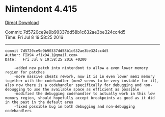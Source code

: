 # Nintendont 4.415
[Direct Download](./Nintendont.zip)

Commit: 7d5720ce9e9b90337dd58b1c632ae3be324cc4d5  
Time: Fri Jul 8 19:58:25 2016   

-----

```
commit 7d5720ce9e9b90337dd58b1c632ae3be324cc4d5
Author: FIX94 <fix94.1@gmail.com>
Date:   Fri Jul 8 19:58:25 2016 +0200

    -added new patch into nintendont to allow a even lower memory region for patches
    -more massive cheats rework, now it is in even lower mem1 memory together with the codehandler (mem2 seems to be very instable for it), also now there is a codehandler specifically for debugging and non-debugging to use the available space as efficient as possible
    -modified the debugging codehandler to actually work in this low memory region, should hopefully accept breakpoints as good as it did in the past in the default area
    -fixed possible bug in both debugging and non-debugging codehandlers
```
